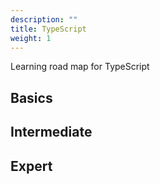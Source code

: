 ```yaml
---
description: ""
title: TypeScript
weight: 1
---
```


Learning road map for TypeScript

## Basics

## Intermediate

## Expert
